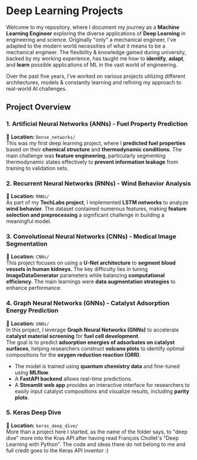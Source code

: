 # **Deep Learning Projects**
Welcome to my repository, where I document my journey as a **Machine Learning Engineer** exploring the diverse applications of **Deep Learning** in engineering and science. Originally "only" a mechanical engineer, I've adapted to the modern world necessities of what it means to be a mechanical engineer. The flexibility & knowledge gained during university, backed by my working experience, has taught me how to **identify**, **adapt**, and **learn** possible applications of ML in the vast world of engineering.

Over the past five years, I’ve worked on various projects utilizing different architectures, models & constantly learning and refining my approach to real-world AI challenges.  

## **Project Overview**
### **1. Artificial Neural Networks (ANNs) - Fuel Property Prediction**
📂 **Location:** `Dense_networks/`  
This was my first deep learning project, where I **predicted fuel properties** based on their **chemical structure** and **thermodynamic conditions**. The main challenge was **feature engineering**, particularly segmenting thermodynamic states effectively to **prevent information leakage** from training to validation sets.  

### **2. Recurrent Neural Networks (RNNs) - Wind Behavior Analysis**
📂 **Location:** `RNNs/`  
As part of my **TechLabs project**, I implemented **LSTM networks** to analyze **wind behavior**. The dataset contained numerous features, making **feature selection and preprocessing** a significant challenge in building a meaningful model.  

### **3. Convolutional Neural Networks (CNNs) - Medical Image Segmentation**
📂 **Location:** `CNNs/`  
This project focuses on using a **U-Net architecture** to **segment blood vessels in human kidneys**. The key difficulty lies in tuning **ImageDataGenerator** parameters while balancing **computational efficiency**. The main learnings were **data augmentation strategies** to enhance performance.  

### **4. Graph Neural Networks (GNNs) - Catalyst Adsorption Energy Prediction**
📂 **Location:** `GNNs/`  
In this project, I leverage **Graph Neural Networks (GNNs)** to accelerate **catalyst material screening** for **fuel cell development**.  
The goal is to predict **adsorption energies of adsorbates on catalyst surfaces**, helping researchers construct **volcano plots** to identify optimal compositions for the **oxygen reduction reaction (ORR)**.  
- The model is trained using **quantum chemistry data** and fine-tuned using **MLflow**.  
- A **FastAPI backend** allows real-time predictions.  
- A **Streamlit web app** provides an interactive interface for researchers to easily input catalyst compositions and visualize results, including **parity plots**.


### **5. Keras Deep Dive**
📂 **Location:** `keras_deep_dive/`  
More than a project here I started, as the name of the folder says, to "deep dive" more into the Kras API after having read François Chollet's "Deep Learning with Python". The code and ideas there do not belong to me and full credit goes to the Keras API inventor :)
